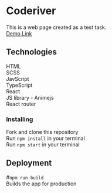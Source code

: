 # Coderiver

This is a web page created as a test task.\
[Demo Link](https://vladyslav78292.github.io/Coderiver)

## Technologies

HTML\
SCSS\
JavScript\
TypeScript\
React\
JS library - Animejs\
React router


### Installing

Fork and clone this repository\
Run `npm install` in your terminal\
Run `npm start` in your terminal

## Deployment
#`npm run build`\
Builds the app for production
